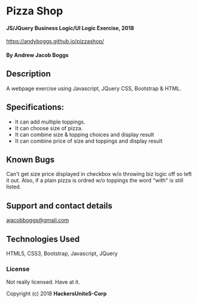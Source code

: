 # Pizza Shop

#### JS/JQuery Business Logic/UI Logic Exercise, 2018

https://andyboggs.github.io/pizzashop/

#### By Andrew Jacob Boggs

## Description

A webpage exercise using Javascript, JQuery CSS, Bootstrap & HTML.

## Specifications:

* It can add multiple toppings.
* It can choose size of pizza.
* It can combine size & topping choices and display result
* It can combine price of size and toppings and display result

## Known Bugs

Can't get size price displayed in checkbox w/o throwing biz logic off so left it out. Also, if a plain pizza is ordred w/o toppings the word "with" is still listed.    

## Support and contact details

ajacobboggs@gmail.com

## Technologies Used

HTML5, CSS3, Bootstrap, Javascript, JQuery

### License

Not really licensed. Have at it.

Copyright (c) 2018 **HackersUniteS-Corp**
